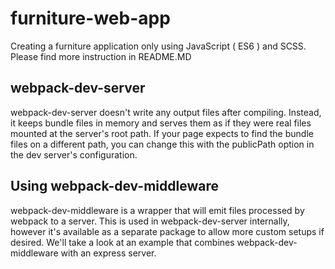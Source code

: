 # furniture-web-app
Creating a furniture application only using JavaScript ( ES6 ) and SCSS. Please find more instruction in README.MD



## webpack-dev-server
webpack-dev-server doesn't write any output files after compiling. Instead, it keeps bundle files in memory and serves them as if they were real files mounted at the server's root path. If your page expects to find the bundle files on a different path, you can change this with the publicPath option in the dev server's configuration.

## Using webpack-dev-middleware
webpack-dev-middleware is a wrapper that will emit files processed by webpack to a server. This is used in webpack-dev-server internally, however it's available as a separate package to allow more custom setups if desired. We'll take a look at an example that combines webpack-dev-middleware with an express server.


